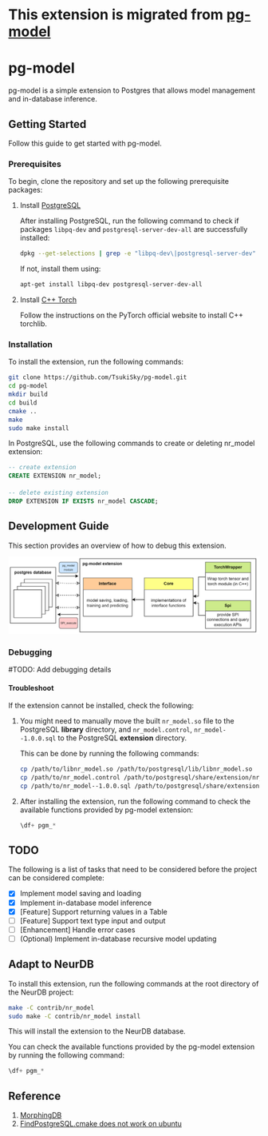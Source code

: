 # This extension is migrated from [pg-model](https://github.com/TsukiSky/pg-model)

# pg-model
pg-model is a simple extension to Postgres that allows model management and in-database inference.

## Getting Started
Follow this guide to get started with pg-model.

### Prerequisites

To begin, clone the repository and set up the following prerequisite packages:

1. Install [PostgreSQL](https://www.postgresql.org/download/)

   After installing PostgreSQL, run the following command to check if packages `libpq-dev` and `postgresql-server-dev-all` are successfully installed:

   ```bash
   dpkg --get-selections | grep -e "libpq-dev\|postgresql-server-dev"
   ```

   If not, install them using:

   ```bash
   apt-get install libpq-dev postgresql-server-dev-all
   ```

2. Install [C++ Torch](https://pytorch.org/get-started/locally/)

   Follow the instructions on the PyTorch official website to install C++ torchlib.

### Installation
To install the extension, run the following commands:

```bash
git clone https://github.com/TsukiSky/pg-model.git
cd pg-model
mkdir build
cd build
cmake ..
make
sudo make install
```

In PostgreSQL, use the following commands to create or deleting nr_model extension:

```sql
-- create extension
CREATE EXTENSION nr_model;

-- delete existing extension
DROP EXTENSION IF EXISTS nr_model CASCADE;
```

## Development Guide
This section provides an overview of how to debug this extension.

![pg-model](./docs/pg-model.png)

### Debugging

\#TODO: Add debugging details

#### Troubleshoot

If the extension cannot be installed, check the following:

1. You might need to manually move the built `nr_model.so` file to the PostgreSQL **library** directory, and `nr_model.control`, `nr_model--1.0.0.sql` to the PostgreSQL **extension** directory.

   This can be done by running the following commands:

   ```bash
   cp /path/to/libnr_model.so /path/to/postgresql/lib/libnr_model.so
   cp /path/to/nr_model.control /path/to/postgresql/share/extension/nr_model.control
   cp /path/to/nr_model--1.0.0.sql /path/to/postgresql/share/extension/nr_model--1.0.0.sql
   ```

2. After installing the extension, run the following command to check the available functions provided by pg-model extension:

   ```sql
   \df+ pgm_*
   ```

## TODO
The following is a list of tasks that need to be considered before the project can be considered complete:
- [x] Implement model saving and loading
- [x] Implement in-database model inference
- [x] [Feature] Support returning values in a Table
- [ ] [Feature] Support text type input and output
- [ ] [Enhancement] Handle error cases
- [ ] (Optional) Implement in-database recursive model updating

## Adapt to NeurDB
To install this extension, run the following commands at the root directory of the NeurDB project:

```bash
make -C contrib/nr_model
sudo make -C contrib/nr_model install
```

This will install the extension to the NeurDB database.

You can check the available functions provided by the pg-model extension by running the following command:

```sql
\df+ pgm_*
```

## Reference
1. [MorphingDB](https://github.com/MorphingDB/MorphingDB)
2. [FindPostgreSQL.cmake does not work on ubuntu](https://stackoverflow.com/questions/13920383/findpostgresql-cmake-wont-work-on-ubuntu)

